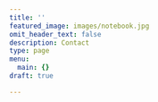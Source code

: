 ```yaml
---
title: ''
featured_image: images/notebook.jpg
omit_header_text: false
description: Contact
type: page
menu:
  main: {}
draft: true

---
```

